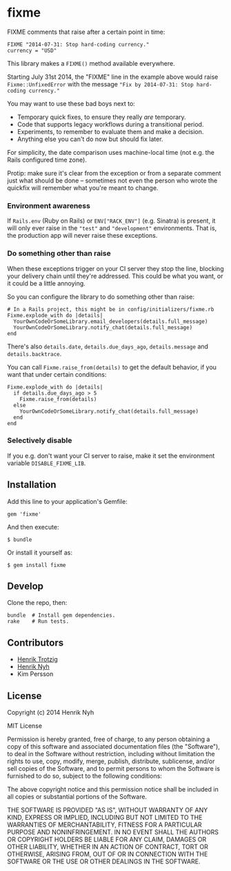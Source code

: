 # fixme

FIXME comments that raise after a certain point in time:

```
FIXME "2014-07-31: Stop hard-coding currency."
currency = "USD"
```

This library makes a `FIXME()` method available everywhere.

Starting July 31st 2014, the "FIXME" line in the example above would raise `Fixme::UnfixedError` with the message `"Fix by 2014-07-31: Stop hard-coding currency."`

You may want to use these bad boys next to:

  * Temporary quick fixes, to ensure they really *are* temporary.
  * Code that supports legacy workflows during a transitional period.
  * Experiments, to remember to evaluate them and make a decision.
  * Anything else you can't do now but should fix later.

For simplicity, the date comparison uses machine-local time (not e.g. the Rails configured time zone).

Protip: make sure it's clear from the exception or from a separate comment just what should be done – sometimes not even the person who wrote the quickfix will remember what you're meant to change.

### Environment awareness

If `Rails.env` (Ruby on Rails) or `ENV["RACK_ENV"]` (e.g. Sinatra) is present, it will only ever raise in the `"test"` and `"development"` environments. That is, the production app will never raise these exceptions.

### Do something other than raise

When these exceptions trigger on your CI server they stop the line, blocking your delivery chain until they're addressed. This could be what you want, or it could be a little annoying.

So you can configure the library to do something other than raise:

```
# In a Rails project, this might be in config/initializers/fixme.rb
Fixme.explode_with do |details|
  YourOwnCodeOrSomeLibrary.email_developers(details.full_message)
  YourOwnCodeOrSomeLibrary.notify_chat(details.full_message)
end
```

There's also `details.date`, `details.due_days_ago`, `details.message` and `details.backtrace`.

You can call `Fixme.raise_from(details)` to get the default behavior, if you want that under certain conditions:

```
Fixme.explode_with do |details|
  if details.due_days_ago > 5
    Fixme.raise_from(details)
  else
    YourOwnCodeOrSomeLibrary.notify_chat(details.full_message)
  end
end
```

### Selectively disable

If you e.g. don't want your CI server to raise, make it set the environment variable `DISABLE_FIXME_LIB`.


## Installation

Add this line to your application's Gemfile:

    gem 'fixme'

And then execute:

    $ bundle

Or install it yourself as:

    $ gem install fixme


## Develop

Clone the repo, then:

```
bundle  # Install gem dependencies.
rake    # Run tests.
```


## Contributors

* [Henrik Trotzig](https://www.causes.com/henric)
* [Henrik Nyh](http://henrik.nyh.se)
* Kim Persson


## License

Copyright (c) 2014 Henrik Nyh

MIT License

Permission is hereby granted, free of charge, to any person obtaining
a copy of this software and associated documentation files (the
"Software"), to deal in the Software without restriction, including
without limitation the rights to use, copy, modify, merge, publish,
distribute, sublicense, and/or sell copies of the Software, and to
permit persons to whom the Software is furnished to do so, subject to
the following conditions:

The above copyright notice and this permission notice shall be
included in all copies or substantial portions of the Software.

THE SOFTWARE IS PROVIDED "AS IS", WITHOUT WARRANTY OF ANY KIND,
EXPRESS OR IMPLIED, INCLUDING BUT NOT LIMITED TO THE WARRANTIES OF
MERCHANTABILITY, FITNESS FOR A PARTICULAR PURPOSE AND
NONINFRINGEMENT. IN NO EVENT SHALL THE AUTHORS OR COPYRIGHT HOLDERS BE
LIABLE FOR ANY CLAIM, DAMAGES OR OTHER LIABILITY, WHETHER IN AN ACTION
OF CONTRACT, TORT OR OTHERWISE, ARISING FROM, OUT OF OR IN CONNECTION
WITH THE SOFTWARE OR THE USE OR OTHER DEALINGS IN THE SOFTWARE.
